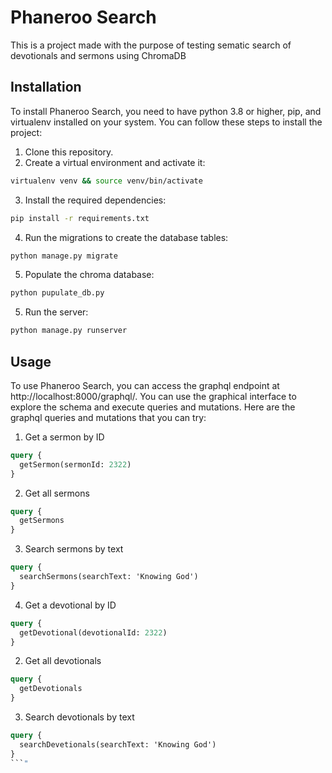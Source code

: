 # Phaneroo Search

This is a project made with the purpose of testing sematic search of devotionals and sermons using ChromaDB

## Installation

To install Phaneroo Search, you need to have python 3.8 or higher, pip, and virtualenv installed on your system. You can follow these steps to install the project:

1. Clone this repository.
2. Create a virtual environment and activate it:
```bash
virtualenv venv && source venv/bin/activate
```
3. Install the required dependencies:
```bash
pip install -r requirements.txt
```
4. Run the migrations to create the database tables:
```bash
python manage.py migrate
```
5. Populate the chroma database:
```bash
python pupulate_db.py
```
5. Run the server:
```bash
python manage.py runserver
```

## Usage
To use Phaneroo Search, you can access the graphql endpoint at http://localhost:8000/graphql/. You can use the graphical interface to explore the schema and execute queries and mutations. Here are the graphql queries and mutations that you can try:
1. Get a sermon by ID 
```graphql
query {
  getSermon(sermonId: 2322)
}
```
2. Get all sermons 
```graphql
query {
  getSermons
}
```
3. Search sermons by text 
```graphql
query {
  searchSermons(searchText: 'Knowing God')
}
```
4. Get a devotional by ID 
```graphql
query {
  getDevotional(devotionalId: 2322)
}
```
2. Get all devotionals
```graphql
query {
  getDevotionals
}
```
3. Search devotionals by text 
```graphql
query {
  searchDevetionals(searchText: 'Knowing God')
}
```"
